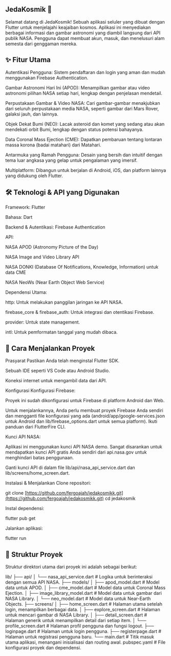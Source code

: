 ## JedaKosmik 🚀
Selamat datang di JedaKosmik! Sebuah aplikasi seluler yang dibuat dengan Flutter untuk menjelajahi keajaiban kosmos. Aplikasi ini menyediakan berbagai informasi dan gambar astronomi yang diambil langsung dari API publik NASA. Pengguna dapat membuat akun, masuk, dan menelusuri alam semesta dari genggaman mereka.

## ✨ Fitur Utama
Autentikasi Pengguna: Sistem pendaftaran dan login yang aman dan mudah menggunakan Firebase Authentication.

Gambar Astronomi Hari Ini (APOD): Menampilkan gambar atau video astronomi pilihan NASA setiap hari, lengkap dengan penjelasan mendetail.

Perpustakaan Gambar & Video NASA: Cari gambar-gambar menakjubkan dari seluruh perpustakaan media NASA, seperti gambar dari Mars Rover, galaksi jauh, dan lainnya.

Objek Dekat Bumi (NEO): Lacak asteroid dan komet yang sedang atau akan mendekati orbit Bumi, lengkap dengan status potensi bahayanya.

Data Coronal Mass Ejection (CME): Dapatkan pembaruan tentang lontaran massa korona (badai matahari) dari Matahari.

Antarmuka yang Ramah Pengguna: Desain yang bersih dan intuitif dengan tema luar angkasa yang gelap untuk pengalaman yang imersif.

Multiplatform: Dibangun untuk berjalan di Android, iOS, dan platform lainnya yang didukung oleh Flutter.

## 🛠️ Teknologi & API yang Digunakan
Framework: Flutter

Bahasa: Dart

Backend & Autentikasi: Firebase Authentication

API:

NASA APOD (Astronomy Picture of the Day)

NASA Image and Video Library API

NASA DONKI (Database Of Notifications, Knowledge, Information) untuk data CME

NASA NeoWs (Near Earth Object Web Service)

Dependensi Utama:

http: Untuk melakukan panggilan jaringan ke API NASA.

firebase_core & firebase_auth: Untuk integrasi dan otentikasi Firebase.

provider: Untuk state management.

intl: Untuk pemformatan tanggal yang mudah dibaca.

## 🔧 Cara Menjalankan Proyek
Prasyarat
Pastikan Anda telah menginstal Flutter SDK.

Sebuah IDE seperti VS Code atau Android Studio.

Koneksi internet untuk mengambil data dari API.

Konfigurasi
Konfigurasi Firebase:

Proyek ini sudah dikonfigurasi untuk Firebase di platform Android dan Web.

Untuk menjalankannya, Anda perlu membuat proyek Firebase Anda sendiri dan mengganti file konfigurasi yang ada (android/app/google-services.json untuk Android dan lib/firebase_options.dart untuk semua platform). Ikuti panduan dari FlutterFire CLI.

Kunci API NASA:

Aplikasi ini menggunakan kunci API NASA demo. Sangat disarankan untuk mendapatkan kunci API gratis Anda sendiri dari api.nasa.gov untuk menghindari batas penggunaan.

Ganti kunci API di dalam file lib/api/nasa_api_service.dart dan lib/screens/home_screen.dart.

Instalasi & Menjalankan
Clone repositori:

git clone [https://github.com/fergoajah/jedakosmikk.git](https://github.com/fergoajah/jedakosmikk.git)
cd jedakosmik

Instal dependensi:

flutter pub get

Jalankan aplikasi:

flutter run

## 📂 Struktur Proyek
Struktur direktori utama dari proyek ini adalah sebagai berikut:

lib/
├── api/
│   └── nasa_api_service.dart      # Logika untuk berinteraksi dengan semua API NASA.
├── models/
│   ├── apod_model.dart            # Model data untuk APOD.
│   ├── cme_model.dart             # Model data untuk Coronal Mass Ejection.
│   ├── image_library_model.dart   # Model data untuk gambar dari NASA Library.
│   └── neo_model.dart             # Model data untuk Near-Earth Objects.
├── screens/
│   ├── home_screen.dart           # Halaman utama setelah login, menampilkan berbagai data.
│   ├── explore_screen.dart        # Halaman untuk mencari gambar di NASA Library.
│   ├── detail_screen.dart         # Halaman generik untuk menampilkan detail dari setiap item.
│   └── profile_screen.dart        # Halaman profil pengguna dan fungsi logout.
├── loginpage.dart                 # Halaman untuk login pengguna.
├── registerpage.dart              # Halaman untuk registrasi pengguna baru.
└── main.dart                      # Titik masuk utama aplikasi, menangani inisialisasi dan routing awal.
pubspec.yaml                       # File konfigurasi proyek dan dependensi.
